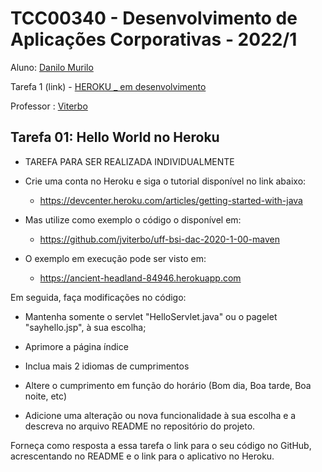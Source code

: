 # TCC00340 - Desenvolvimento de Aplicações Corporativas - 2022/1

Aluno: <a href="https://github.com/daruloto128">Danilo Murilo</a>

Tarefa 1 (link) - <a href="https://www.google.com/"> HEROKU _ em desenvolvimento </a>

Professor : <a href="https://github.com/jviterbo"> Viterbo </a>

## Tarefa 01: Hello World no Heroku   

* TAREFA PARA SER REALIZADA INDIVIDUALMENTE

* Crie uma conta no Heroku  e siga o tutorial disponível no link abaixo:

  * https://devcenter.heroku.com/articles/getting-started-with-java

    

* Mas utilize como exemplo o código o disponível em: 

  * https://github.com/jviterbo/uff-bsi-dac-2020-1-00-maven

    

* O exemplo em execução pode ser visto em:
  * https://ancient-headland-84946.herokuapp.com

Em seguida, faça modificações no código:
- Mantenha somente o servlet "HelloServlet.java" ou o pagelet "sayhello.jsp", à sua escolha;
- Aprimore a página índice
- Inclua mais 2 idiomas de cumprimentos

- Altere o cumprimento em função do horário (Bom dia, Boa tarde, Boa noite, etc)
- Adicione uma alteração ou nova funcionalidade à sua escolha e a descreva no arquivo README no repositório do projeto.

Forneça como resposta a essa tarefa o link para o seu código no GitHub, acrescentando no README e o link para o aplicativo no Heroku.  

